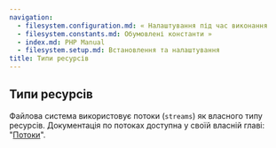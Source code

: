 ```yaml
---
navigation:
  - filesystem.configuration.md: « Налаштування під час виконання
  - filesystem.constants.md: Обумовлені константи »
  - index.md: PHP Manual
  - filesystem.setup.md: Встановлення та налаштування
title: Типи ресурсів
---
```

## Типи ресурсів

Файлова система використовує потоки (`streams`) як власного типу ресурсів. Документація по потоках доступна у своїй власній главі: "[Потоки](book.stream.md)".
